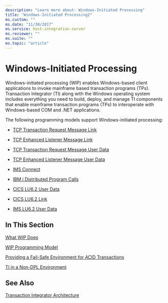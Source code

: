 ```yaml
---
description: "Learn more about: Windows-Initiated Processing"
title: "Windows-Initiated Processing2"
ms.custom: ""
ms.date: "11/30/2017"
ms.service: host-integration-server
ms.reviewer: ""
ms.suite: ""
ms.topic: "article"
---
```

# Windows-Initiated Processing
Windows-initiated processing (WIP) enables Windows-based client applications to invoke mainframe based transaction programs (TPs). Transaction Integrator (TI) along with the Windows operating system includes everything you need to build, deploy, and manage TI components that enable mainframe transaction programs (TPs) to interoperate with Windows-based COM and .NET applications.  
  
 The following programming models support Windows-initiated processing:  
  
-   [TCP Transaction Request Message Link](../core/tcp-transaction-request-message-link2.md)  
  
-   [TCP Enhanced Listener Message Link](../core/tcp-enhanced-listener-message-link1.md)  
  
-   [TCP Transaction Request Message User Data](../core/tcp-transaction-request-message-user-data2.md)  
  
-   [TCP Enhanced Listener Message User Data](../core/tcp-enhanced-listener-message-user-data2.md)  
  
-   [IMS Connect](../core/ims-connect1.md)  
  
-   [IBM i Distributed Program Calls](../core/os-400-distributed-program-calls1.md)  
  
-   [CICS LU6.2 User Data](../core/cics-lu6-2-user-data2.md)  
  
-   [CICS LU6.2 Link](../core/cics-lu6-2-link1.md)  
  
-   [IMS LU6.2 User Data](../core/ims-lu6-2-user-data1.md)  
  
## In This Section  
 [What WIP Does](../core/what-wip-does1.md)  
  
 [WIP Programming Model](../core/wip-programming-model2.md)  
  
 [Providing a Fail-Safe Environment for ACID Transactions](../core/providing-a-fail-safe-environment-for-acid-transactions1.md)  
  
 [TI in a Non-DPL Environment](../core/ti-in-a-non-dpl-environment3.md)  
  
## See Also  
 [Transaction Integrator Architecture](../core/transaction-integrator-architecture1.md)
